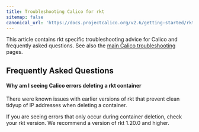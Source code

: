 ```yaml
---
title: Troubleshooting Calico for rkt
sitemap: false 
canonical_url: 'https://docs.projectcalico.org/v2.6/getting-started/rkt/troubleshooting'
---
```


This article contains rkt specific troubleshooting advice for Calico and 
frequently asked questions. 
See also the [main Calico troubleshooting](../../usage/troubleshooting) pages.

## Frequently Asked Questions

#### Why am I seeing Calico errors deleting a rkt container

There were known issues with earlier versions of rkt that prevent clean
tidyup of IP addresses when deleting a container.

If you are seeing errors that only occur during container deletion, check your
rkt version.  We recommend a version of rkt 1.20.0 and higher.
